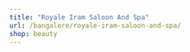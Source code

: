 ```yaml
---
title: "Royale Iram Saloon And Spa"
url: /bangalore/royale-iram-saloon-and-spa/
shop: beauty
---
```

